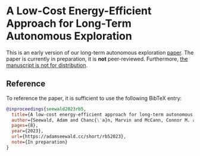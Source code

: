 
# A Low-Cost Energy-Efficient Approach for Long-Term Autonomous Exploration 

This is an early version of our long-term autonomous exploration [paper](rb5-paper.pdf). The paper is currently in preparation, it is **not** peer-reviewed. Furthermore, <ins>the manuscript is not for distribution</ins>. 


## Reference

To reference the paper, it is sufficient to use the following BibTeX entry:
```bibtex
@inproceedings{seewald2023rb5,
  title={A low-cost energy-efficient approach for long-term autonomous exploration},
  author={Seewald, Adam and Chanc{\'a}n, Marvin and McCann, Connor M. and Noh, Seonghoon and Fallahi, Omeed and Castillo, Hector and Abraham, Ian and Dollar, Aaron M.},
  pages={8},
  year={2023},
  url={https://adamseewald.cc/short/rb52023},
  note={In preparation}
}
```
